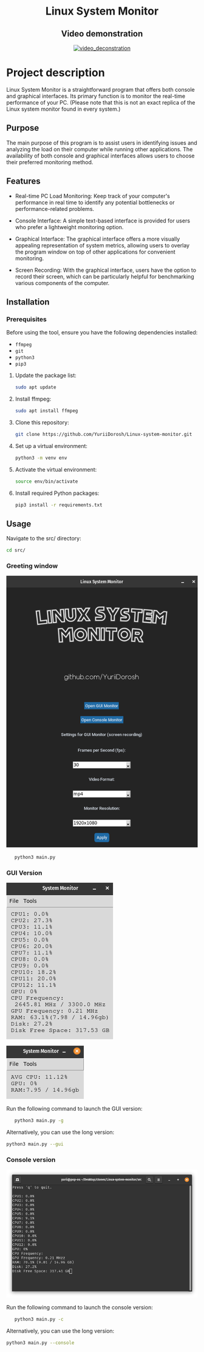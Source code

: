 <div align="center">

# Linux System Monitor #

## Video demonstration

[![video_deconstration](https://img.youtube.com/vi/ggcpF1B6nTQ/0.jpg)](https://www.youtube.com/watch?v=ggcpF1B6nTQ)

</div>

# Project description

Linux System Monitor is a straightforward program that offers both console and graphical interfaces. Its primary function is to monitor the real-time performance of your PC. (Please note that this is not an exact replica of the Linux system monitor found in every system.)

## Purpose

The main purpose of this program is to assist users in identifying issues and analyzing the load on their computer while running other applications. The availability of both console and graphical interfaces allows users to choose their preferred monitoring method.

## Features
-    Real-time PC Load Monitoring: Keep track of your computer's performance in real time to identify any potential bottlenecks or performance-related problems.

-    Console Interface: A simple text-based interface is provided for users who prefer a lightweight monitoring option.

 -   Graphical Interface: The graphical interface offers a more visually appealing representation of system metrics, allowing users to overlay the program window on top of other applications for convenient monitoring.

  -  Screen Recording: With the graphical interface, users have the option to record their screen, which can be particularly helpful for benchmarking various components of the computer.


## Installation

### Prerequisites

Before using the tool, ensure you have the following dependencies installed:

- `ffmpeg`
- `git`
- `python3`
- `pip3`

1. Update the package list:

   ```bash
   sudo apt update
   
2. Install ffmpeg:

    ```bash
   sudo apt install ffmpeg
   
3. Clone this repository:

    ```bash
   git clone https://github.com/YuriiDorosh/Linux-system-monitor.git

4. Set up a virtual environment:

    ```bash
   python3 -m venv env

5. Activate the virtual environment:
    
    ```bash
   source env/bin/activate
   
6. Install required Python packages:

    ```bash
   pip3 install -r requirements.txt
    ```


## Usage 

Navigate to the src/ directory:

   ```bash
   cd src/
   ```

### Greeting window

![picture alt](src/images/readme/main_page.png)

```bash
   python3 main.py 
   ```

### GUI Version

![picture alt](src/images/readme/gui_full.png)

![picture alt](src/images/readme/gui_min.png)

Run the following command to launch the GUI version:

```bash
   python3 main.py -g
   ```

Alternatively, you can use the long version:
    
```bash
python3 main.py --gui
```    

### Console version

![picture alt](src/images/readme/console.png)

Run the following command to launch the console version:


```bash
   python3 main.py -c
   ```

Alternatively, you can use the long version:
    
```bash
python3 main.py --console
```    

